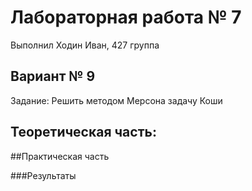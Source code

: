 # Лабораторная работа № 7

Выполнил Ходин Иван, 427 группа

## Вариант № 9

Задание: Решить методом Мерсона задачу Коши 

## Теоретическая часть:

##Практическая часть 

###Результаты





